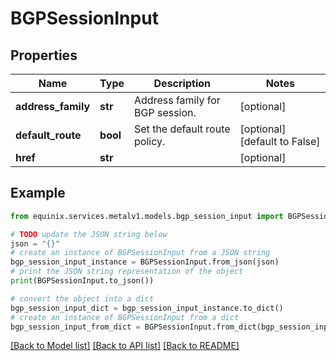 # BGPSessionInput


## Properties

Name | Type | Description | Notes
------------ | ------------- | ------------- | -------------
**address_family** | **str** | Address family for BGP session. | [optional] 
**default_route** | **bool** | Set the default route policy. | [optional] [default to False]
**href** | **str** |  | [optional] 

## Example

```python
from equinix.services.metalv1.models.bgp_session_input import BGPSessionInput

# TODO update the JSON string below
json = "{}"
# create an instance of BGPSessionInput from a JSON string
bgp_session_input_instance = BGPSessionInput.from_json(json)
# print the JSON string representation of the object
print(BGPSessionInput.to_json())

# convert the object into a dict
bgp_session_input_dict = bgp_session_input_instance.to_dict()
# create an instance of BGPSessionInput from a dict
bgp_session_input_from_dict = BGPSessionInput.from_dict(bgp_session_input_dict)
```
[[Back to Model list]](../README.md#documentation-for-models) [[Back to API list]](../README.md#documentation-for-api-endpoints) [[Back to README]](../README.md)


